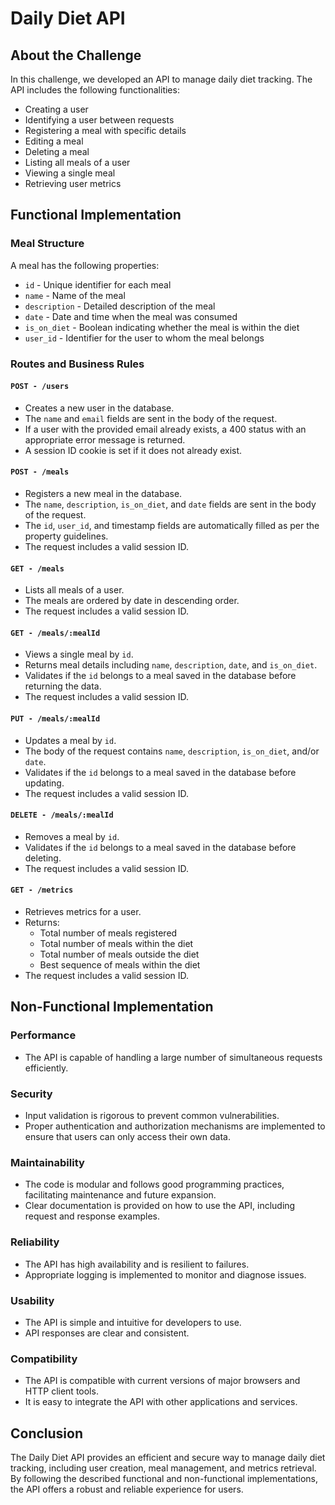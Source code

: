# Daily Diet API

## About the Challenge

In this challenge, we developed an API to manage daily diet tracking. The API includes the following functionalities:

- Creating a user
- Identifying a user between requests
- Registering a meal with specific details
- Editing a meal
- Deleting a meal
- Listing all meals of a user
- Viewing a single meal
- Retrieving user metrics

## Functional Implementation

### Meal Structure
A meal has the following properties:
- `id` - Unique identifier for each meal
- `name` - Name of the meal
- `description` - Detailed description of the meal
- `date` - Date and time when the meal was consumed
- `is_on_diet` - Boolean indicating whether the meal is within the diet
- `user_id` - Identifier for the user to whom the meal belongs

### Routes and Business Rules

#### `POST - /users`
- Creates a new user in the database.
- The `name` and `email` fields are sent in the body of the request.
- If a user with the provided email already exists, a 400 status with an appropriate error message is returned.
- A session ID cookie is set if it does not already exist.

#### `POST - /meals`
- Registers a new meal in the database.
- The `name`, `description`, `is_on_diet`, and `date` fields are sent in the body of the request.
- The `id`, `user_id`, and timestamp fields are automatically filled as per the property guidelines.
- The request includes a valid session ID.

#### `GET - /meals`
- Lists all meals of a user.
- The meals are ordered by date in descending order.
- The request includes a valid session ID.

#### `GET - /meals/:mealId`
- Views a single meal by `id`.
- Returns meal details including `name`, `description`, `date`, and `is_on_diet`.
- Validates if the `id` belongs to a meal saved in the database before returning the data.
- The request includes a valid session ID.

#### `PUT - /meals/:mealId`
- Updates a meal by `id`.
- The body of the request contains `name`, `description`, `is_on_diet`, and/or `date`.
- Validates if the `id` belongs to a meal saved in the database before updating.
- The request includes a valid session ID.

#### `DELETE - /meals/:mealId`
- Removes a meal by `id`.
- Validates if the `id` belongs to a meal saved in the database before deleting.
- The request includes a valid session ID.

#### `GET - /metrics`
- Retrieves metrics for a user.
- Returns:
  - Total number of meals registered
  - Total number of meals within the diet
  - Total number of meals outside the diet
  - Best sequence of meals within the diet
- The request includes a valid session ID.

## Non-Functional Implementation

### Performance
- The API is capable of handling a large number of simultaneous requests efficiently.

### Security
- Input validation is rigorous to prevent common vulnerabilities.
- Proper authentication and authorization mechanisms are implemented to ensure that users can only access their own data.

### Maintainability
- The code is modular and follows good programming practices, facilitating maintenance and future expansion.
- Clear documentation is provided on how to use the API, including request and response examples.

### Reliability
- The API has high availability and is resilient to failures.
- Appropriate logging is implemented to monitor and diagnose issues.

### Usability
- The API is simple and intuitive for developers to use.
- API responses are clear and consistent.

### Compatibility
- The API is compatible with current versions of major browsers and HTTP client tools.
- It is easy to integrate the API with other applications and services.

## Conclusion

The Daily Diet API provides an efficient and secure way to manage daily diet tracking, including user creation, meal management, and metrics retrieval. By following the described functional and non-functional implementations, the API offers a robust and reliable experience for users.